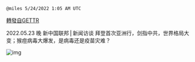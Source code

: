 
`@miles 5/24/2022 1:05 AM UTC`

[轉發自GETTR](https://gettr.com/post/p1b1j7z52b7)

2022.05.23 晚 新中国联邦⎪新闻访谈 拜登首次亚洲行，剑指中共，世界格局大变；猴痘病毒大爆发，是病毒还是疫苗灾难？

![img](https://media.gettr.com/group28/origin/2022/05/24/01/31edd6db-b7e1-f8ac-4392-6e7dd641638a/9548d67018b19975dcafea4c4484666a.png)
